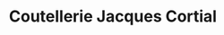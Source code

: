 ---
title: "Coutellerie Jacques Cortial"
url: /yssingeaux/coutellerie-jacques-cortial/
shop: Angeln
---